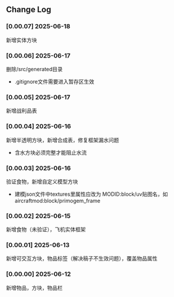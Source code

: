 ## Change Log

### [0.00.07] 2025-06-18
新增实体方块

### [0.00.06] 2025-06-17
删除/src/generated目录
- .gitignore文件需要进入暂存区生效

### [0.00.05] 2025-06-17
新增战利品表

### [0.00.04] 2025-06-16
新增半透明方块，新增合成表，修复框架漏水问题
- 含水方块必须完整才能阻止水流

### [0.00.03] 2025-06-16
验证食物，新增自定义模型方块
- 建模json文件中textures里属性应改为 MODID:block/uv贴图名，如aircraftmod:block/primogem_frame

### [0.00.02] 2025-06-15
新增食物（未验证），飞机实体框架

### [0.00.01] 2025-06-13
新增可交互方块，物品标签（解决稿子不生效问题），覆盖物品属性

### [0.00.00] 2025-06-12
新增物品，方块，物品栏